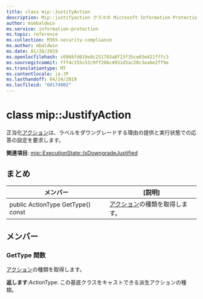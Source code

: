 ```yaml
---
title: class mip::JustifyAction
description: Mip::justifyaction クラスの Microsoft Information Protection (MIP) SDK について説明します。
author: msmbaldwin
ms.service: information-protection
ms.topic: reference
ms.collection: M365-security-compliance
ms.author: mbaldwin
ms.date: 01/28/2019
ms.openlocfilehash: c0968fd019e8c251703a8f23f35ce03e421fffc3
ms.sourcegitcommit: fff4c155c52c9ff20bc4931d5ac20c3ea6e2ff9e
ms.translationtype: MT
ms.contentlocale: ja-JP
ms.lasthandoff: 04/24/2019
ms.locfileid: "60174002"
---
```

# <a name="class-mipjustifyaction"></a>class mip::JustifyAction 
正当化[アクション](class_mip_action.md)は、ラベルをダウングレードする理由の提供と実行状態での応答の設定を要求します。
  
**関連項目**: [mip::ExecutionState::IsDowngradeJustified](class_mip_executionstate.md#isdowngradejustified-function)
  
## <a name="summary"></a>まとめ
 メンバー                        | [説明]                                
--------------------------------|---------------------------------------------
public ActionType GetType() const  |  [アクション](class_mip_action.md)の種類を取得します。

## <a name="members"></a>メンバー
  
### <a name="gettype-function"></a>GetType 関数
[アクション](class_mip_action.md)の種類を取得します。

  
**返します**:ActionType: この基底クラスをキャストできる派生アクションの種類。
